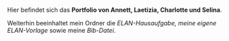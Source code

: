Hier befindet sich das __Portfolio von Annett, Laetizia, Charlotte und Selina__.

Weiterhin beeinhaltet mein Ordner die _ELAN-Hausaufgabe, meine eigene ELAN-Vorlage_ sowie meine _Bib-Datei_.
